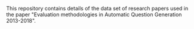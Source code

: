 This repository contains details of the data set of research papers used in the paper "Evaluation methodologies in Automatic Question Generation 2013-2018". 
